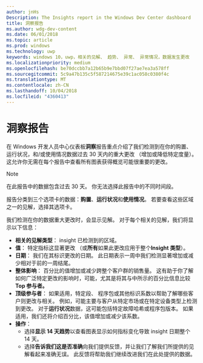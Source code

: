 ```yaml
---
author: jnHs
Description: The Insights report in the Windows Dev Center dashboard
title: 洞察报告
ms.author: wdg-dev-content
ms.date: 06/01/2018
ms.topic: article
ms.prod: windows
ms.technology: uwp
keywords: windows 10，uwp，相关的见解、 趋势、 异常、 异常情况，数据发生更改
ms.localizationpriority: medium
ms.openlocfilehash: be70dccbb7a12b65b9e7bbd07f27ae7ea3a578ff
ms.sourcegitcommit: 5c9a47b135c5f587214675e39c1ac058c0380f4c
ms.translationtype: MT
ms.contentlocale: zh-CN
ms.lasthandoff: 10/04/2018
ms.locfileid: "4360413"
---
```

# <a name="insights-report"></a>洞察报告


在 Windows 开发人员中心仪表板**洞察**报告重点介绍了我们检测到在你的购置、 运行状况，和/或使用情况数据过去 30 天内的重大更改 （增加或降低特定度量）。 这允许你无需在每个报告中查看所有图表获得概览可能很重要的更改。

> [!NOTE]
> 在此报告中的数据包含过去 30 天。 你无法选择此报告中的不同时间段。

报告分类到三个选项卡的数据：**购置**、**运行状况**和**使用情况**。 若要查看这些区域之一的见解，选择其选项卡。

我们检测在你的数据重大更改时，会显示见解。 对于每个相关的见解，我们将显示以下信息：
- **相关的见解类型**： insight 已检测到的区域。
- **值**： 特定指标这显著更改 （或**所有**如果此更改应用于整个**Insight 类型**）。
- **日期**： 我们在其标识更改的日期。 此日期表示一周中我们检测显著增加或减少相对于前的一周结尾。
- **整体影响**： 百分比的值增加或减少跨整个客户群的销售量。 这有助于你了解如何广泛特定更改的影响时，可能，尤其是将其与中所示的百分比信息比较**Top 参与者。**
- **顶级参与者**： 如果适用，特定段、 程序包或其他标识系数以帮助了解哪些客户则更改与相关。 例如，可能主要与客户从特定市场或在特定设备类型上检测到更改。 对于**运行状况**数据，这可能包括特定故障哈希或程序包版本。 如果适用，我们还将介绍百分比，该值增加或减少该系数。
- **操作**：
   - 选择**显示 14 天趋势**以查看图表显示如何指标变化导致 insight 日期整个 14 天。
   - 选择**告诉我们这是否准确**向我们提供反馈，并让我们了解我们所提供的见解看起来准确无误。 此反馈将帮助我们继续改进我们在此处提供的数据。 

